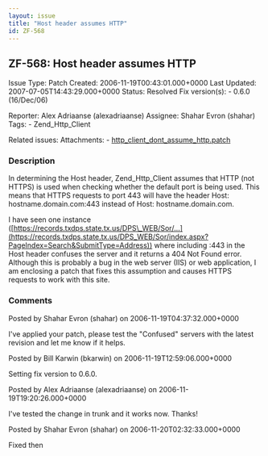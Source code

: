 ```yaml
---
layout: issue
title: "Host header assumes HTTP"
id: ZF-568
---
```


ZF-568: Host header assumes HTTP
--------------------------------

 Issue Type: Patch Created: 2006-11-19T00:43:01.000+0000 Last Updated: 2007-07-05T14:43:29.000+0000 Status: Resolved Fix version(s): - 0.6.0 (16/Dec/06)
 
 Reporter:  Alex Adriaanse (alexadriaanse)  Assignee:  Shahar Evron (shahar)  Tags: - Zend\_Http\_Client
 
 Related issues: 
 Attachments: - [http\_client\_dont\_assume\_http.patch](/issues/secure/attachment/10163/http_client_dont_assume_http.patch)
 
### Description

In determining the Host header, Zend\_Http\_Client assumes that HTTP (not HTTPS) is used when checking whether the default port is being used. This means that HTTPS requests to port 443 will have the header Host: hostname.domain.com:443 instead of Host: hostname.domain.com.

I have seen one instance ([https://records.txdps.state.tx.us/DPS\_WEB/Sor/…](https://records.txdps.state.tx.us/DPS_WEB/Sor/index.aspx?PageIndex=Search&SubmitType=Address)) where including :443 in the Host header confuses the server and it returns a 404 Not Found error. Although this is probably a bug in the web server (IIS) or web application, I am enclosing a patch that fixes this assumption and causes HTTPS requests to work with this site.

 

 

### Comments

Posted by Shahar Evron (shahar) on 2006-11-19T04:37:32.000+0000

I've applied your patch, please test the "Confused" servers with the latest revision and let me know if it helps.

 

 

Posted by Bill Karwin (bkarwin) on 2006-11-19T12:59:06.000+0000

Setting fix version to 0.6.0.

 

 

Posted by Alex Adriaanse (alexadriaanse) on 2006-11-19T19:20:26.000+0000

I've tested the change in trunk and it works now. Thanks!

 

 

Posted by Shahar Evron (shahar) on 2006-11-20T02:32:33.000+0000

Fixed then

 

 